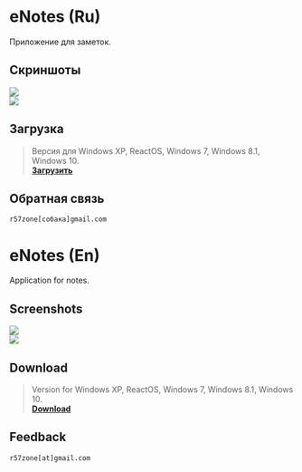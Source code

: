 # eNotes (Ru)
Приложение для заметок.<br>

## Скриншоты
![](https://cloud.githubusercontent.com/assets/9499881/19200091/334e171a-8cd8-11e6-822a-3af4807a9709.jpg)<br>
![](https://cloud.githubusercontent.com/assets/9499881/19200094/33668886-8cd8-11e6-9e8a-981e0ec86157.jpg)

## Загрузка
>Версия для Windows XP, ReactOS, Windows 7, Windows 8.1, Windows 10.<br>
**[Загрузить](https://github.com/r57zone/eNotes/releases)**

## Обратная связь
`r57zone[собака]gmail.com`

# eNotes (En)
Application for notes.

## Screenshots
![](https://cloud.githubusercontent.com/assets/9499881/19200092/335e9216-8cd8-11e6-93fa-5a9f1531ef9d.jpg)<br>
![](https://cloud.githubusercontent.com/assets/9499881/19200093/33650f60-8cd8-11e6-8aa0-478a3c7566b5.jpg)

## Download
>Version for Windows XP, ReactOS, Windows 7, Windows 8.1, Windows 10.<br>
**[Download](https://github.com/r57zone/eNotes/releases)**

## Feedback
`r57zone[at]gmail.com`